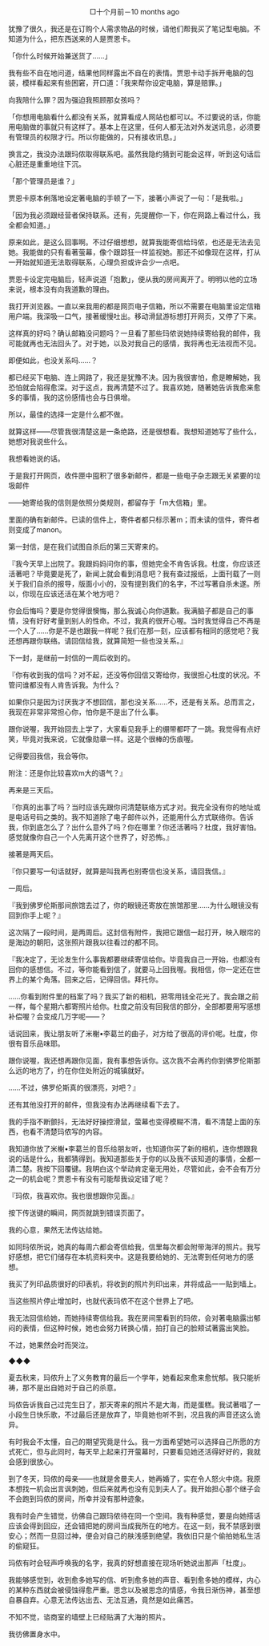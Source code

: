 <p align="center">□十个月前－10 months ago</p>

犹豫了很久，我还是在订购个人需求物品的时候，请他们帮我买了笔记型电脑。不知道为什么，把东西送来的人是贾恩卡。

「你什么时候开始兼送货了……」

我有些不自在地问道，结果他同样露出不自在的表情。贾恩卡动手拆开电脑的包装，模样看起来有些困窘，开口道：「我来帮你设定电脑，算是赔罪。」

向我陪什么罪？因为强迫我照顾那女孩吗？

「你想用电脑看什么都没有关系，就算看成人网站也都可以。不过要说的话，你能用电脑做的事就只有这样了。基本上在这里，任何人都无法对外发送讯息，必须要有管理员的权限才行。所以你能做的，只有接收讯息。」

换言之，我没办法跟玛侬取得联系吧。虽然我隐约猜到可能会这样，听到这句话后心脏还是重重地往下沉。

「那个管理员是谁？」

贾恩卡原本俐落地设定著电脑的手顿了一下，接著小声说了一句：「是我啦。」

「因为我必须跟经营者保持联系。还有，先提醒你一下，你在网路上看过什么，我全都会知道。」

原来如此，是这么回事啊。不过仔细想想，就算我能寄信给玛侬，也还是无法去见她。我能做的只有看著萤幕，像个跟踪狂一样监视她。那还不如像现在这样，打从一开始就知道无法取得联系，心理负担或许会少一点吧。

贾恩卡设定完电脑后，轻声说道「抱歉」，便从我的房间离开了。明明以他的立场来说，根本没有向我道歉的理由。

我打开浏览器。一直以来我用的都是网页电子信箱，所以不需要在电脑里设定信箱用户端。我深吸一口气，接著缓慢吐出。移动滑鼠游标想打开网页，又停了下来。

这样真的好吗？确认邮箱没问题吗？一旦看了那些玛侬说她持续寄给我的邮件，我可能就再也无法回头了。对于她，以及对我自己的感情，我将再也无法视而不见。

即便如此，也没关系吗……？

都已经买下电脑、连上网路了，我还是犹豫不决。因为我很害怕，愈是瞭解她，我恐怕就会陷得愈深。对于这点，我再清楚不过了。我喜欢她，随著她告诉我愈来愈多的事情，我的这份感情也会与日俱增。

所以，最佳的选择一定是什么都不做。

就算这样——尽管我很清楚这是一条绝路，还是很想看。我想知道她写了些什么，她想对我说些什么。

我想看她说的话。

于是我打开网页，收件匣中囤积了很多新邮件，都是一些电子杂志跟无关紧要的垃圾邮件

——她寄给我的信则是依照分类规则，都留存于「m大信箱」里。

里面的确有新邮件。已读的信件上，寄件者都只标示著m；而未读的信件，寄件者则变成了manon。

第一封信，是在我们试图自杀后的第三天寄来的。

『我今天早上出院了。我跟妈妈问你的事，但她完全不肯告诉我。杜度，你应该还活著吧？毕竟要是死了，新闻上就会看到消息吧？我有查过报纸，上面刊载了一则关于我们自杀的报导，版面小小的，没有提到我们的名字，不过写著自杀未遂。所以，你现在应该还活在某个地方吧？

你会后悔吗？要是你觉得很懊悔，那么我诚心向你道歉。我满脑子都是自己的事情，没有好好考量到别人的性命。不过，我真的很开心喔。当时我觉得自己不再是一个人了……你是不是也跟我一样呢？我们在那一刻，应该都有相同的感觉吧？我还想再跟你联络。请回信给我，就算简短一些也没关系。』

下一封，是继前一封信的一周后收到的。

『你有收到我的信吗？对不起，还没等你回信又寄给你，我很担心杜度的状况。不管问谁都没有人肯告诉我。为什么？

如果你只是因为讨厌我才不想回信，那也没关系……不，还是有关系。总而言之，我现在非常非常担心你，怕你是不是出了什么事。

跟你说喔，我开始回去上学了，大家看见我手上的绷带都吓了一跳。我觉得有点好笑，毕竟对我来说，它就像勋章一样。这是个很棒的伤痕喔。

记得要回我信，我会等你。

附注：还是你比较喜欢m大的语气？』

再来是三天后。

『你真的出事了吗？当时应该先跟你问清楚联络方式才对。我完全没有你的地址或是电话号码之类的。我不知道除了电子邮件以外，还能用什么方式联络你。告诉我，你到底怎么了？出什么意外了吗？你在哪里？你还活著吗？杜度，我好害怕。感觉就像你自己一个人先离开这个世界了，好恐怖。』

接著是两天后。

『你只要写一句话就好，就算是叫我再也别寄信也没关系，请回我信。』

一周后。

『我到佛罗伦斯那间旅馆去过了，你的眼镜还寄放在旅馆那里……为什么眼镜没有回到你手上呢？』

这次隔了一段时间，是两周后。这封信有附件，我把它跟信一起打开，映入眼帘的是海边的朝阳，这张照片跟我以往看过的都不同。

『我决定了，无论发生什么事我都要继续寄信给你。毕竟我自己一开始，也都没有回你的感想信。不过，等你能看到信了，就要马上回我喔。我相信，你一定还在世界上的某个角落。回来之后，记得回信。拜托你。

……你看到附件里的档案了吗？我买了新的相机，把零用钱全花光了。我会跟之前一样，每个星期六都寄照片给你。杜度之前没有回我信的部分，全部都要用写感想补偿喔？会变成几万字呢——？

话说回来，我让朋友听了米榭•李葛兰的曲子，对方给了很高的评价呢。杜度，你很有音乐品味耶。

跟你说喔，我还想再跟你见面，我有事想告诉你。这次我不会再约你到佛罗伦斯那么远的地方了，约在你住处附近的城镇就好。

……不过，佛罗伦斯真的很漂亮，对吧？』

还有其他没打开的邮件，但我没有办法再继续看下去了。

我的手指不断颤抖，无法好好操控滑鼠，萤幕也变得模糊不清，看不清楚上面的东西，也看不清楚玛侬写的内容。

我知道你放了米榭•李葛兰的音乐给朋友听，也知道你买了新的相机，连你想跟我说的话是什么，我都猜得到。我知道那些关于你的以及我不该知道的事情，全都一清二楚。我按下回覆键。我明白这个举动肯定毫无用处，尽管如此，会不会有万分之一的机会呢？贾恩卡有没有可能帮我设定错了呢？

『玛侬，我喜欢你。我也很想跟你见面。』

按下传送键的瞬间，网页就跳到错误页面了。

我的心意，果然无法传达给她。

如同玛侬所说，她真的每周六都会寄信给我，信里每次都会附带海洋的照片。我写好感想，把它们储存在本机资料夹中。这是我要给她的、无法寄到任何地方的感想。

我买了列印品质很好的印表机，将收到的照片列印出来，并将成品一一贴到墙上。

当这些照片停止增加时，也就代表玛侬不在这个世界上了吧。

我无法回信给她，而她持续寄信给我。我在房间里看到的玛侬，会对著电脑露出郁闷的表情，但这种时候，她也会努力转换心情，拍打自己的脸颊试著露出笑脸。

不过，她果然会时而哭泣。

◆◆◆

夏去秋来，玛侬升上了义务教育的最后一个学年，她看起来愈来愈忧郁。我只能祈祷，那不是出自她对于自己的杀意。

玛侬告诉我自己过完生日了，那天寄来的照片不是大海，而是蛋糕。我试著唱了一小段生日快乐歌，不过最后还是放弃了，毕竟她也听不到，况且我的声音还这么诡异。

有时我会不太懂，自己的期望究竟是什么。我一方面希望她可以选择自己所愿的方式死亡，但与此同时，每天早上起来打开萤幕时，只要看见她还活得好好的，我就会感到很放心。

到了冬天，玛侬的母亲——也就是舍曼夫人，她再婚了，实在令人怒火中烧。我原本想找一机会出言讽刺她，但后来就再也没有见到夫人了。我开始担心那个继子会不会跑到玛侬的房间，所幸并没有那种迹象。

我有时会产生错觉，彷佛自己跟玛侬待在同一个空间。我有种感觉，要是向她搭话应该会得到回应，还会错把她的房间当成我所在的地方。在这一刻，我不禁感到很安心；然而一旦回过神，便会对自己的肤浅感到绝望。我依旧只是个偷拍她私生活的偷窥狂。

玛侬有时会轻声呼唤我的名字，我真的好想直接在现场听她说出那声「杜度」。

我能够感觉到，收到愈多她写的信、听到愈多她的声音、看到愈多她的模样，内心的某种东西就会被侵蚀得愈严重。思念以及被思念的情感，令我日渐伤神，甚至想自暴自弃。心意无法传达出去、无法互通，竟然是如此痛苦。

不知不觉，谘商室的墙壁上已经贴满了大海的照片。

我彷佛置身水中。

